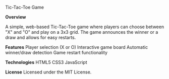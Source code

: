 Tic-Tac-Toe Game

**Overview**

A simple, web-based Tic-Tac-Toe game where players can choose between "X" and "O" and play on a 3x3 grid. The game announces the winner or a draw and allows for easy restarts.

**Features**
Player selection (X or O)
Interactive game board
Automatic winner/draw detection
Game restart functionality

**Technologies**
HTML5
CSS3
JavaScript

**License**
Licensed under the MIT License.
